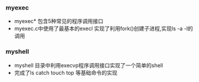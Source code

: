 ### myexec
- myexec* 包含5种常见的程序调用接口
- myexec.c中使用了最基本的execl 实现了利用fork()创建子进程,实现ls -a -l的调用

### myshell
- myshell 目录中利用execvp程序调用接口实现了一个简单的shell
- 完成了ls catch touch top 等基础命令的实现
